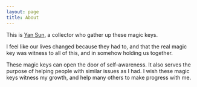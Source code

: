 ```yaml
---
layout: page
title: About
---
```


This is [Yan Sun](https://heather-sun.github.io), a collector who gather up these magic keys.    
 
I feel like our lives changed because they had to, and that the real magic key was witness to all of this, and in somehow holding us together.   
    

These magic keys can open the door of self-awareness. It also serves the purpose of helping people with similar issues as I had. I wish these magic keys witness my growth, and help many others to make progress with me.

